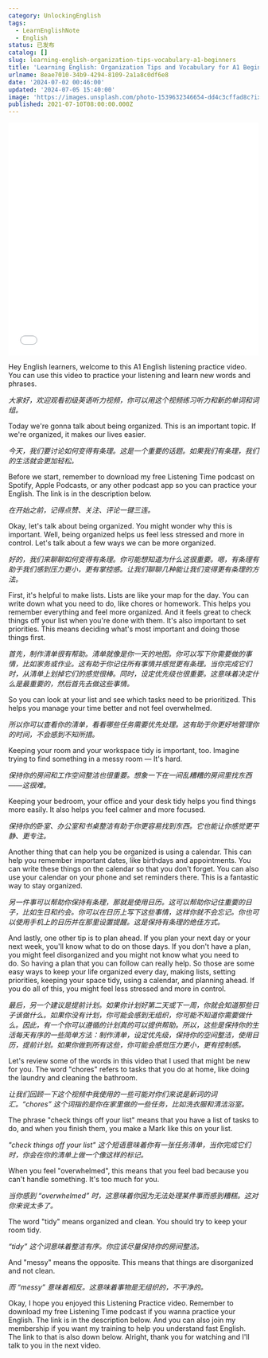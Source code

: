 ```yaml
---
category: UnlockingEnglish
tags:
  - LearnEnglishNote
  - English
status: 已发布
catalog: []
slug: learning-english-organization-tips-vocabulary-a1-beginners
title: 'Learning English: Organization Tips and Vocabulary for A1 Beginners'
urlname: 8eae7010-34b9-4294-8109-2a1a8c0df6e8
date: '2024-07-02 00:46:00'
updated: '2024-07-05 15:40:00'
image: 'https://images.unsplash.com/photo-1539632346654-dd4c3cffad8c?ixlib=rb-4.0.3&q=85&fm=jpg&crop=entropy&cs=srgb'
published: 2021-07-10T08:00:00.000Z
---
```


<iframe width="100%" height="468" src="//player.bilibili.com/player.html?bvid=BV1Bx421Q7nU&p=17" scrolling="no" border="0" frameborder="no" framespacing="0" allowfullscreen="true" muted="false"  danmaku="false"> </iframe>


Hey English learners, welcome to this A1 English listening practice video. You can use this video to practice your listening and learn new words and phrases.


_大家好，欢迎观看初级英语听力视频，你可以用这个视频练习听力和新的单词和词组。_


Today we're gonna talk about being organized. This is an important topic. If we're organized, it makes our lives easier.


_今天，我们要讨论如何变得有条理。这是一个重要的话题。如果我们有条理，我们的生活就会更加轻松。_


Before we start, remember to download my free Listening Time podcast on Spotify, Apple Podcasts, or any other podcast app so you can practice your English. The link is in the description below.


_在开始之前，记得点赞、关注、评论一键三连。_


Okay, let's talk about being organized. You might wonder why this is important. Well, being organized helps us feel less stressed and more in control. Let's talk about a few ways we can be more organized.


_好的，我们来聊聊如何变得有条理。你可能想知道为什么这很重要。嗯，有条理有助于我们感到压力更小，更有掌控感。让我们聊聊几种能让我们变得更有条理的方法。_


First, it's helpful to make lists. Lists are like your map for the day. You can write down what you need to do, like chores or homework. This helps you remember everything and feel more organized. And it feels great to check things off your list when you're done with them. It's also important to set priorities. This means deciding what's most important and doing those things first.


_首先，制作清单很有帮助。清单就像是你一天的地图。你可以写下你需要做的事情，比如家务或作业。这有助于你记住所有事情并感觉更有条理。当你完成它们时，从清单上划掉它们的感觉很棒。同时，设定优先级也很重要。这意味着决定什么是最重要的，然后首先去做这些事情。_


So you can look at your list and see which tasks need to be prioritized. This helps you manage your time better and not feel overwhelmed.


_所以你可以查看你的清单，看看哪些任务需要优先处理。这有助于你更好地管理你的时间，不会感到不知所措。_


Keeping your room and your workspace tidy is important, too. Imagine trying to find something in a messy room — It's hard.


_保持你的房间和工作空间整洁也很重要。想象一下在一间乱糟糟的房间里找东西——这很难。_


Keeping your bedroom, your office and your desk tidy helps you find things more easily. It also helps you feel calmer and more focused.


_保持你的卧室、办公室和书桌整洁有助于你更容易找到东西。它也能让你感觉更平静、更专注。_


Another thing that can help you be organized is using a calendar. This can help you remember important dates, like birthdays and appointments. You can write these things on the calendar so that you don't forget. You can also use your calendar on your phone and set reminders there. This is a fantastic way to stay organized.


_另一件事可以帮助你保持有条理，那就是使用日历。这可以帮助你记住重要的日子，比如生日和约会。你可以在日历上写下这些事情，这样你就不会忘记。你也可以使用手机上的日历并在那里设置提醒。这是保持有条理的绝佳方式。_


And lastly, one other tip is to plan ahead. If you plan your next day or your next week, you'll know what to do on those days. If you don't have a plan, you might feel disorganized and you might not know what you need to do. So having a plan that you can follow can really help. So those are some easy ways to keep your life organized every day, making lists, setting priorities, keeping your space tidy, using a calendar, and planning ahead. If you do all of this, you might feel less stressed and more in control.


_最后，另一个建议是提前计划。如果你计划好第二天或下一周，你就会知道那些日子该做什么。如果你没有计划，你可能会感到无组织，你可能不知道你需要做什么。因此，有一个你可以遵循的计划真的可以提供帮助。所以，这些是保持你的生活每天有序的一些简单方法：制作清单，设定优先级，保持你的空间整洁，使用日历，提前计划。如果你做到所有这些，你可能会感觉压力更小，更有控制感。_


Let's review some of the words in this video that I used that might be new for you. The word "chores" refers to tasks that you do at home, like doing the laundry and cleaning the bathroom.


_让我们回顾一下这个视频中我使用的一些可能对你们来说是新词的词汇。“chores” 这个词指的是你在家里做的一些任务，比如洗衣服和清洁浴室。_


The phrase "check things off your list" means that you have a list of tasks to do, and when you finish them, you make a Mark like this on your list.


_"check things off your list" 这个短语意味着你有一张任务清单，当你完成它们时，你会在你的清单上做一个像这样的标记。_


When you feel "overwhelmed", this means that you feel bad because you can't handle something. It's too much for you.


_当你感到 “overwhelmed” 时，这意味着你因为无法处理某件事而感到糟糕。这对你来说太多了。_


The word "tidy" means organized and clean. You should try to keep your room tidy.


_“tidy” 这个词意味着整洁有序。你应该尽量保持你的房间整洁。_


And "messy" means the opposite. This means that things are disorganized and not clean.


_而 “messy” 意味着相反。这意味着事物是无组织的，不干净的。_


Okay, I hope you enjoyed this Listening Practice video. Remember to download my free Listening Time podcast if you wanna practice your English. The link is in the description below. And you can also join my membership if you want my training to help you understand fast English. The link to that is also down below. Alright, thank you for watching and I'll talk to you in the next video.

